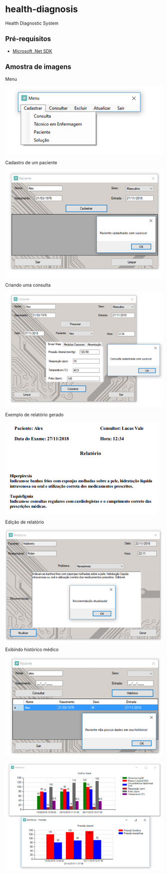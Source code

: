 # health-diagnosis

Health Diagnostic System

## Pré-requisitos

* [Microsoft .Net SDK](https://dotnet.microsoft.com/download)

## Amostra de imagens

Menu

![Menu Principal](images/menu.jpg)

Cadastro de um paciente

![Cadastro de um paciente](images/cadastra_paciente.jpg)

Criando uma consulta

![Criando uma consulta](images/consulta.jpg)

Exemplo de relatório gerado

![Gerando relatório](images/relatorio_exemplo.jpg)

Edição de relatório

![Editando relatório](images/edita_relatorio.jpg)

Exibindo histórico médico

![Tentativa de exibiri histórico médico](images/tenta_historico_paciente.jpg)

![Exibiindo histórico médico](images/exibe_historico.jpg)